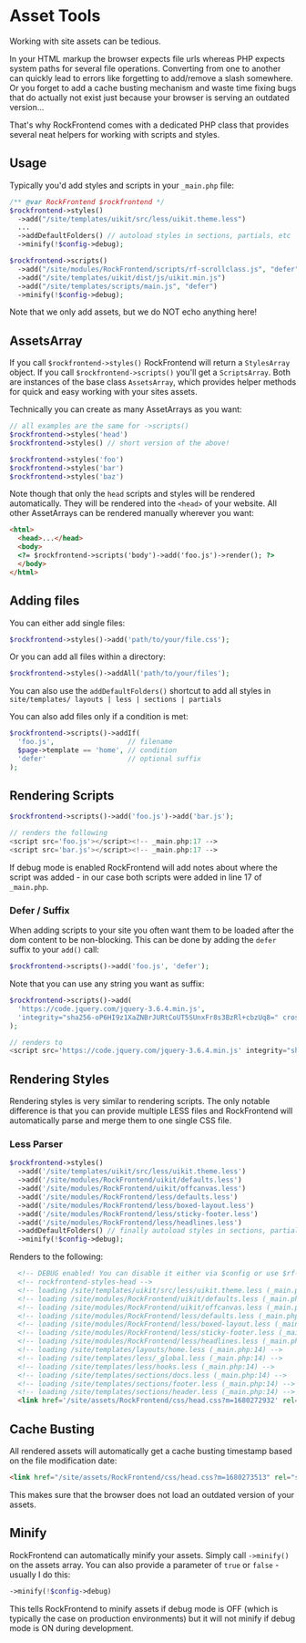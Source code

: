 # Asset Tools

Working with site assets can be tedious.

In your HTML markup the browser expects file urls whereas PHP expects system paths for several file operations. Converting from one to another can quickly lead to errors like forgetting to add/remove a slash somewhere. Or you forget to add a cache busting mechanism and waste time fixing bugs that do actually not exist just because your browser is serving an outdated version...

That's why RockFrontend comes with a dedicated PHP class that provides several neat helpers for working with scripts and styles.

## Usage

Typically you'd add styles and scripts in your `_main.php` file:

```php
/** @var RockFrontend $rockfrontend */
$rockfrontend->styles()
  ->add("/site/templates/uikit/src/less/uikit.theme.less")
  ...
  ->addDefaultFolders() // autoload styles in sections, partials, etc
  ->minify(!$config->debug);

$rockfrontend->scripts()
  ->add("/site/modules/RockFrontend/scripts/rf-scrollclass.js", "defer")
  ->add("/site/templates/uikit/dist/js/uikit.min.js")
  ->add("/site/templates/scripts/main.js", "defer")
  ->minify(!$config->debug);
```

<div class="uk-alert uk-alert-warning">Note that we only add assets, but we do NOT echo anything here!</div>

## AssetsArray

If you call `$rockfrontend->styles()` RockFrontend will return a `StylesArray` object. If you call `$rockfrontend->scripts()` you'll get a `ScriptsArray`. Both are instances of the base class `AssetsArray`, which provides helper methods for quick and easy working with your sites assets.

Technically you can create as many AssetArrays as you want:

```php
// all examples are the same for ->scripts()
$rockfrontend->styles('head')
$rockfrontend->styles() // short version of the above!

$rockfrontend->styles('foo')
$rockfrontend->styles('bar')
$rockfrontend->styles('baz')
```

Note though that only the `head` scripts and styles will be rendered automatically. They will be rendered into the `<head>` of your website. All other AssetArrays can be rendered manually wherever you want:

```html
<html>
  <head>...</head>
  <body>
  <?= $rockfrontend->scripts('body')->add('foo.js')->render(); ?>
  </body>
</html>
```

## Adding files

You can either add single files:

```php
$rockfrontend->styles()->add('path/to/your/file.css');
```

Or you can add all files within a directory:

```php
$rockfrontend->styles()->addAll('path/to/your/files');
```

You can also use the `addDefaultFolders()` shortcut to add all styles in `site/templates/ layouts | less | sections | partials`

You can also add files only if a condition is met:

```php
$rockfrontend->scripts()->addIf(
  'foo.js',                  // filename
  $page->template == 'home', // condition
  'defer'                    // optional suffix
);
```

## Rendering Scripts

```php
$rockfrontend->scripts()->add('foo.js')->add('bar.js');

// renders the following
<script src='foo.js'></script><!-- _main.php:17 -->
<script src='bar.js'></script><!-- _main.php:17 -->
```

If debug mode is enabled RockFrontend will add notes about where the script was added - in our case both scripts were added in line 17 of `_main.php`.

### Defer / Suffix

When adding scripts to your site you often want them to be loaded after the dom content to be non-blocking. This can be done by adding the `defer` suffix to your `add()` call:

```php
$rockfrontend->scripts()->add('foo.js', 'defer');
```

Note that you can use any string you want as suffix:

```php
$rockfrontend->scripts()->add(
  'https://code.jquery.com/jquery-3.6.4.min.js',
  'integrity="sha256-oP6HI9z1XaZNBrJURtCoUT5SUnxFr8s3BzRl+cbzUq8=" crossorigin="anonymous"'
);

// renders to
<script src='https://code.jquery.com/jquery-3.6.4.min.js' integrity="sha256-oP6HI9z1XaZNBrJURtCoUT5SUnxFr8s3BzRl+cbzUq8=" crossorigin="anonymous"></script>
```

## Rendering Styles

Rendering styles is very similar to rendering scripts. The only notable difference is that you can provide multiple LESS files and RockFrontend will automatically parse and merge them to one single CSS file.

### Less Parser

```php
$rockfrontend->styles()
  ->add('/site/templates/uikit/src/less/uikit.theme.less')
  ->add('/site/modules/RockFrontend/uikit/defaults.less')
  ->add('/site/modules/RockFrontend/uikit/offcanvas.less')
  ->add('/site/modules/RockFrontend/less/defaults.less')
  ->add('/site/modules/RockFrontend/less/boxed-layout.less')
  ->add('/site/modules/RockFrontend/less/sticky-footer.less')
  ->add('/site/modules/RockFrontend/less/headlines.less')
  ->addDefaultFolders() // finally autoload styles in sections, partials, etc
  ->minify(!$config->debug);
```

Renders to the following:

```html
  <!-- DEBUG enabled! You can disable it either via $config or use $rf->styles()->setOptions(['debug'=>false]) -->
  <!-- rockfrontend-styles-head -->
  <!-- loading /site/templates/uikit/src/less/uikit.theme.less (_main.php:7) -->
  <!-- loading /site/modules/RockFrontend/uikit/defaults.less (_main.php:8) -->
  <!-- loading /site/modules/RockFrontend/uikit/offcanvas.less (_main.php:9) -->
  <!-- loading /site/modules/RockFrontend/less/defaults.less (_main.php:10) -->
  <!-- loading /site/modules/RockFrontend/less/boxed-layout.less (_main.php:11) -->
  <!-- loading /site/modules/RockFrontend/less/sticky-footer.less (_main.php:12) -->
  <!-- loading /site/modules/RockFrontend/less/headlines.less (_main.php:13) -->
  <!-- loading /site/templates/layouts/home.less (_main.php:14) -->
  <!-- loading /site/templates/less/_global.less (_main.php:14) -->
  <!-- loading /site/templates/less/hooks.less (_main.php:14) -->
  <!-- loading /site/templates/sections/docs.less (_main.php:14) -->
  <!-- loading /site/templates/sections/footer.less (_main.php:14) -->
  <!-- loading /site/templates/sections/header.less (_main.php:14) -->
  <link href='/site/assets/RockFrontend/css/head.css?m=1680272932' rel='stylesheet'><!-- LESS compiled by RockFrontend -->
```

## Cache Busting

All rendered assets will automatically get a cache busting timestamp based on the file modification date:

```html
<link href="/site/assets/RockFrontend/css/head.css?m=1680273513" rel="stylesheet">
```

This makes sure that the browser does not load an outdated version of your assets.

## Minify

RockFrontend can automatically minify your assets. Simply call `->minify()` on the assets array. You can also provide a parameter of `true` or `false` - usually I do this:

```php
->minify(!$config->debug)
```

This tells RockFrontend to minify assets if debug mode is OFF (which is typically the case on production environments) but it will not minify if debug mode is ON during development.